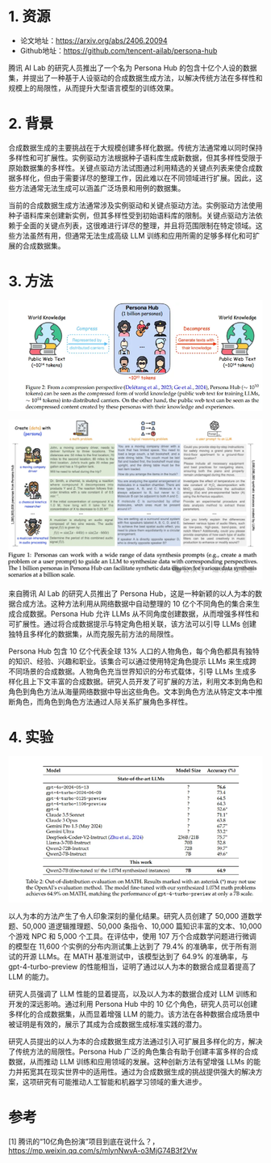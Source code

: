 # 1. 资源

- 论文地址：https://arxiv.org/abs/2406.20094
- Github地址：https://github.com/tencent-ailab/persona-hub

腾讯 AI Lab 的研究人员推出了一个名为 Persona Hub 的包含十亿个人设的数据集，并提出了一种基于人设驱动的合成数据生成方法，以解决传统方法在多样性和规模上的局限性，从而提升大型语言模型的训练效果。

# 2. 背景

合成数据生成的主要挑战在于大规模创建多样化数据。传统方法通常难以同时保持多样性和可扩展性。实例驱动方法根据种子语料库生成新数据，但其多样性受限于原始数据集的多样性。关键点驱动方法试图通过利用精选的关键点列表来使合成数据多样化，但由于需要详尽的整理工作，因此难以在不同领域进行扩展。因此，这些方法通常无法生成可以涵盖广泛场景和用例的数据集。

当前的合成数据生成方法通常涉及实例驱动和关键点驱动方法。实例驱动方法使用种子语料库来创建新实例，但其多样性受到初始语料库的限制。关键点驱动方法依赖于全面的关键点列表，这很难进行详尽的整理，并且将范围限制在特定领域。这些方法虽然有用，但通常无法生成高级 LLM 训练和应用所需的足够多样化和可扩展的合成数据集。

# 3. 方法

![](.05_腾讯的“10亿角色扮演”_images/方法图.png)

![](.05_腾讯的“10亿角色扮演”_images/样例图2.png)

来自腾讯 AI Lab 的研究人员推出了 Persona Hub，这是一种新颖的以人为本的数据合成方法。这种方法利用从网络数据中自动整理的 10 亿个不同角色的集合来生成合成数据。Persona Hub 允许 LLMs 从不同角度创建数据，从而增强多样性和可扩展性。通过将合成数据提示与特定角色相关联，该方法可以引导 LLMs 创建独特且多样化的数据集，从而克服先前方法的局限性。

Persona Hub 包含 10 亿个代表全球 13% 人口的人物角色，每个角色都具有独特的知识、经验、兴趣和职业。该集合可以通过使用特定角色提示 LLMs 来生成跨不同场景的合成数据。人物角色充当世界知识的分布式载体，引导 LLMs 生成多样化且上下文丰富的合成数据。研究人员开发了可扩展的方法，利用文本到角色和角色到角色方法从海量网络数据中导出这些角色。文本到角色方法从特定文本中推断角色，而角色到角色方法通过人际关系扩展角色多样性。

# 4. 实验

![](.05_腾讯的“10亿角色扮演”_images/实验结果.png)

以人为本的方法产生了令人印象深刻的量化结果。研究人员创建了 50,000 道数学题、50,000 道逻辑推理题、50,000 条指令、10,000 篇知识丰富的文本、10,000 个游戏 NPC 和 5,000 个工具。在评估中，使用 107 万个合成数学问题进行微调的模型在 11,600 个实例的分布内测试集上达到了 79.4% 的准确率，优于所有测试的开源 LLMs。在 MATH 基准测试中，该模型达到了 64.9% 的准确率，与 gpt-4-turbo-preview 的性能相当，证明了通过以人为本的数据合成显着提高了 LLM 的能力。

研究人员强调了 LLM 性能的显着提高，以及以人为本的数据合成对 LLM 训练和开发的深远影响。通过利用 Persona Hub 中的 10 亿个角色，研究人员可以创建多样化的合成数据集，从而显着增强 LLM 的能力。该方法在各种数据合成场景中被证明是有效的，展示了其成为合成数据生成标准实践的潜力。

研究人员提出的以人为本的合成数据生成方法通过引入可扩展且多样化的方，解决了传统方法的局限性。Persona Hub 广泛的角色集合有助于创建丰富多样的合成数据，从而推动 LLM 训练和应用领域的发展。这种创新方法有望增强 LLMs 的能力并拓宽其在现实世界中的适用性。通过为合成数据生成的挑战提供强大的解决方案，这项研究有可能推动人工智能和机器学习领域的重大进步。

# 参考

[1] 腾讯的“10亿角色扮演”项目到底在说什么？，https://mp.weixin.qq.com/s/mlynNwvA-o3MjG74B3f2Vw
